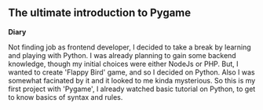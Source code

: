 ## The ultimate introduction to Pygame

**Diary**

Not finding job as frontend developer, I decided to take a break by learning and playing with Python. I was already planning to gain some backend knowledge, though my initial choices were either NodeJs or PHP. But, I wanted to create 'Flappy Bird' game, and so I decided on Python. Also I was somewhat facinated by it and it looked to me kinda mysterious. So this is my first project with 'Pygame', I already watched basic tutorial on Python, to get to know basics of syntax and rules.